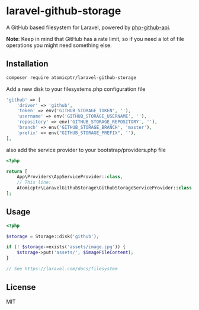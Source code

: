 # laravel-github-storage

A GitHub based filesystem for Laravel, powered by [php-github-api](https://github.com/KnpLabs/php-github-api).

**Note**: Keep in mind that GitHub has a rate limit, so if you need a lot of file operations you might
need something else.

## Installation

```bash
composer require atomicptr/laravel-github-storage
```

Add a new disk to your filesystems.php configuration file

```php
'github' => [
    'driver' => 'github',
    'token' => env('GITHUB_STORAGE_TOKEN', ''),
    'username' => env('GITHUB_STORAGE_USERNAME', ''),
    'repository' => env('GITHUB_STORAGE_REPOSITORY', ''),
    'branch' => env('GITHUB_STORAGE_BRANCH', 'master'),
    'prefix' => env("GITHUB_STORAGE_PREFIX", ''),
],
```

also add the service provider to your bootstrap/providers.php file

```php
<?php

return [
    App\Providers\AppServiceProvider::class,
    // This line:
    Atomicptr\LaravelGithubStorage\GithubStorageServiceProvider::class,
];
```

## Usage

```php
<?php

$storage = Storage::disk('github');

if (! $storage->exists('assets/image.jpg')) {
    $storage->put('assets/', $imageFileContent);
}

// See https://laravel.com/docs/filesystem
````

## License

MIT